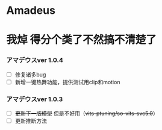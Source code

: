 # Amadeus

# 我焯 得分个类了不然搞不清楚了

<h3>アマデウスver 1.0.4 </h3>

 - [ ] 修复诸多bug
 - [ ] 新增一键热舞功能，提供测试用clip和motion
<h3> アマデウスver 1.0.3 </h3>
 
 - [ ] ~~更新下一版模型~~ 但是不好用（~~vits-ptuning/so-vits-svc5.0~~）
 - [ ] 更新推断方法
